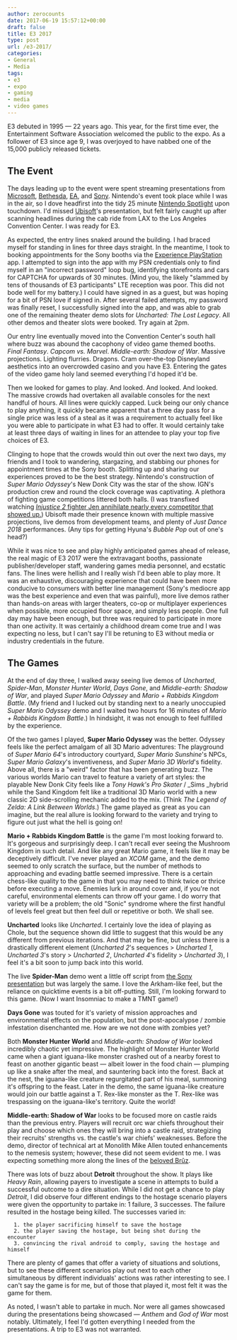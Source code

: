 ```yaml
---
author: zerocounts
date: 2017-06-19 15:57:12+00:00
draft: false
title: E3 2017
type: post
url: /e3-2017/
categories:
- General
- Media
tags:
- e3
- expo
- gaming
- media
- video games
---
```


E3 debuted in 1995 — 22 years ago. This year, for the first time ever, the Entertainment Software Association welcomed the public to the expo. As a follower of E3 since age 9, I was overjoyed to have nabbed one of the 15,000 publicly released tickets.


## The Event


The days leading up to the event were spent streaming presentations from [Microsoft](https://www.youtube.com/watch?v=dZ4GpE3c97U), [Bethesda](https://youtu.be/gbslVwy0XzY?t=2h59m29s), [EA](https://youtu.be/P9BB0ambDQw?list=PLkwIeqsPeOG96zfJxScMgZXYIuXs0nq--), and [Sony](https://youtu.be/1wcIzn1sFE4?t=59m4s). Nintendo's event took place while I was in the air, so I dove headfirst into the tidy 25 minute [Nintendo Spotlight](https://www.youtube.com/watch?v=M2mZS_p4A7Y) upon touchdown. I'd missed [Ubisoft](https://youtu.be/UKXDIp3bm4s?t=57m57s)'s presentation, but felt fairly caught up after scanning headlines during the cab ride from LAX to the Los Angeles Convention Center. I was ready for E3.

As expected, the entry lines snaked around the building. I had braced myself for standing in lines for three days straight. In the meantime, I took to booking appointments for the Sony booths via the [Experience PlayStation](https://itunes.apple.com/us/app/experience-playstation/id1168796340?mt=8) app. I attempted to sign into the app with my PSN credentials only to find myself in an "incorrect password" loop bug, identifying storefronts and cars for CAPTCHA for upwards of 30 minutes. (Mind you, the likely "slammed by tens of thousands of E3 participants" LTE reception was poor. This did not bode well for my battery.) I could have signed in as a guest, but was hoping for a bit of PSN love if signed in. After several failed attempts, my password was finally reset, I successfully signed into the app, and was able to grab one of the remaining theater demo slots for _Uncharted: The Lost Legacy_. All other demos and theater slots were booked. Try again at 2pm.

Our entry line eventually moved into the Convention Center's south hall where buzz was abound the cacophony of video game themed booths. _Final Fantasy_. _Capcom vs. Marvel_. _Middle-earth: Shadow of War_. Massive projections. Lighting flurries. Dragons. Cram over-the-top Disneyland aesthetics into an overcrowded casino and you have E3. Entering the gates of the video game holy land seemed everything I'd hoped it'd be.

Then we looked for games to play. And looked. And looked. And looked. The massive crowds had overtaken all available consoles for the next handful of hours. All lines were quickly capped. Luck being our only chance to play anything, it quickly became apparent that a three day pass for a single price was less of a steal as it was a requirement to actually feel like you were able to participate in what E3 had to offer. It would certainly take at least three days of waiting in lines for an attendee to play your top five choices of E3.

Clinging to hope that the crowds would thin out over the next two days, my friends and I took to wandering, stargazing, and stabbing our phones for appointment times at the Sony booth. Splitting up and sharing our experiences proved to be the best strategy. Nintendo's construction of _Super Mario Odyssey_'s New Donk City was the star of the show. IGN's production crew and round the clock coverage was captivating. A plethora of fighting game competitions littered both halls. (I was transfixed watching [_Injustice 2_ fighter Jen annihilate nearly every competitor that showed up.](https://youtu.be/9nt2UOl0PUM?t=21m33s)) Ubisoft made their presence known with multiple massive projections, live demos from development teams, and plenty of _Just Dance 2018_ performances. (Any tips for getting Hyuna's _Bubble Pop_ out of one's head?)

While it was nice to see and play highly anticipated games ahead of release, the real magic of E3 2017 were the extravagant booths, passionate publisher/developer staff, wandering games media personnel, and ecstatic fans. The lines were hellish and I really wish I'd been able to play more. It was an exhaustive, discouraging experience that could have been more conducive to consumers with better line management (Sony's mediocre app was the best experience and even that was painful), more live demos rather than hands-on areas with larger theaters, co-op or multiplayer experiences when possible, more occupied floor space, and simply less people. One full day may have been enough, but three was required to participate in more than one activity. It was certainly a childhood dream come true and I was expecting no less, but I can't say I'll be retuning to E3 without media or industry credentials in the future.


## The Games


At the end of day three, I walked away seeing live demos of _Uncharted_, _Spider-Man_, _Monster Hunter World_, _Days Gone_, and _Middle-earth: Shadow of War_, and played _Super Mario Odyssey_ and _Mario + Rabbids Kingdom Battle_. (My friend and I lucked out by standing next to a nearly unoccupied _Super Mario Odyssey_ demo and I waited two hours for 16 minutes of _Mario + Rabbids Kingdom Battle_.) In hindsight, it was not enough to feel fulfilled by the experience.

Of the two games I played, **Super Mario Odyssey** was the better. Odyssey feels like the perfect amalgam of all 3D Mario adventures: The playground of _Super Mario 64_'s introductory courtyard, _Super Mario Sunshine_'s NPCs, _Super Mario Galaxy_'s inventiveness, and _Super Mario 3D World_'s fidelity. Above all, there is a "weird" factor that has been generating buzz. The various worlds Mario can travel to feature a variety of art styles: the playable New Donk City feels like a _Tony Hawk's Pro Skater_ / _Sims _hybrid while the Sand Kingdom felt like a traditional 3D Mario world with a new classic 2D side-scrolling mechanic added to the mix. (Think _The Legend of Zelda: A Link Between Worlds_.) The game played as great as you can imagine, but the real allure is looking forward to the variety and trying to figure out just what the hell is going on!

**Mario + Rabbids Kingdom Battle** is the game I'm most looking forward to. It's gorgeous and surprisingly deep. I can't recall ever seeing the Mushroom Kingdom in such detail. And like any great Mario game, it feels like it may be deceptively difficult. I've never played an _XCOM_ game, and the demo seemed to only scratch the surface, but the number of methods to approaching and evading battle seemed impressive. There is a certain chess-like quality to the game in that you may need to think twice or thrice before executing a move. Enemies lurk in around cover and, if you're not careful, environmental elements can throw off your game. I do worry that variety will be a problem; the old "Sonic" syndrome where the first handful of levels feel great but then feel dull or repetitive or both. We shall see.

**Uncharted** looks like _Uncharted_. I certainly love the idea of playing as Chole, but the sequence shown did little to suggest that this would be any different from previous iterations. And that may be fine, but unless there is a drastically different element (_Uncharted 2_'s sequences > _Uncharted 1_, _Uncharted 3_'s story > _Uncharted 2_, _Uncharted 4_'s fidelity > _Uncharted 3_), I feel it's a bit soon to jump back into this world.

The live **Spider-Man** demo went a little off script from [the Sony presentation](https://www.youtube.com/watch?v=8pR0o2fGyHg) but was largely the same. I love the Arkham-like feel, but the reliance on quicktime events is a bit off-putting. Still, I'm looking forward to this game. (Now I want Insomniac to make a TMNT game!)

**Days Gone** was touted for it's variety of mission approaches and environmental effects on the population, but the post-apocalypse / zombie infestation disenchanted me. How are we not done with zombies yet?

Both **Monster Hunter World** and _Middle-earth: Shadow of War_ looked incredibly chaotic yet impressive. The highlight of Monster Hunter World came when a giant iguana-like monster crashed out of a nearby forest to feast on another gigantic beast — albeit lower in the food chain — plumping up like a snake after the meal, and sauntering back into the forest. Back at the nest, the iguana-like creature regurgitated part of his meal, summoning it's offspring to the feast. Later in the demo, the same iguana-like creature would join our battle against a T. Rex-like monster as the T. Rex-like was trespassing on the iguana-like's territory. Quite the world!

**Middle-earth: Shadow of War** looks to be focused more on castle raids than the previous entry. Players will recruit orc war chiefs throughout their play and choose which ones they will bring into a castle raid, strategizing their recruits' strengths vs. the castle's war chiefs' weaknesses. Before the demo, director of technical art at Monolith Mike Allen touted enhancements to the nemesis system; however, these did not seem evident to me. I was expecting something more along the lines of the [beloved Brûz](https://www.polygon.com/e3/2017/6/11/15779602/middle-earth-shadow-of-war-trailer-e3-2017-bruz-the-chopper).

There was lots of buzz about **Detroit** throughout the show. It plays like _Heavy Rain_, allowing payers to investigate a scene in attempts to build a successful outcome to a dire situation. While I did not get a chance to play _Detroit_, I did observe four different endings to the hostage scenario players were given the opportunity to partake in: 1 failure, 3 successes. The failure resulted in the hostage being killed. The successes varied in:



 	  1. the player sacrificing himself to save the hostage
 	  2. the player saving the hostage, but being shot during the encounter
 	  3. convincing the rival android to comply, saving the hostage and himself

There are plenty of games that offer a variety of situations and solutions, but to see these different scenarios play out next to each other simultaneous by different individuals' actions was rather interesting to see. I can't say the game is for me, but of those that played it, most felt it was the game for them.

As noted, I wasn't able to partake in much. Nor were all games showcased during the presentations being showcased — _Anthem_ and _God of War_ most notably. Ultimately, I feel I'd gotten everything I needed from the presentations. A trip to E3 was not warranted.
